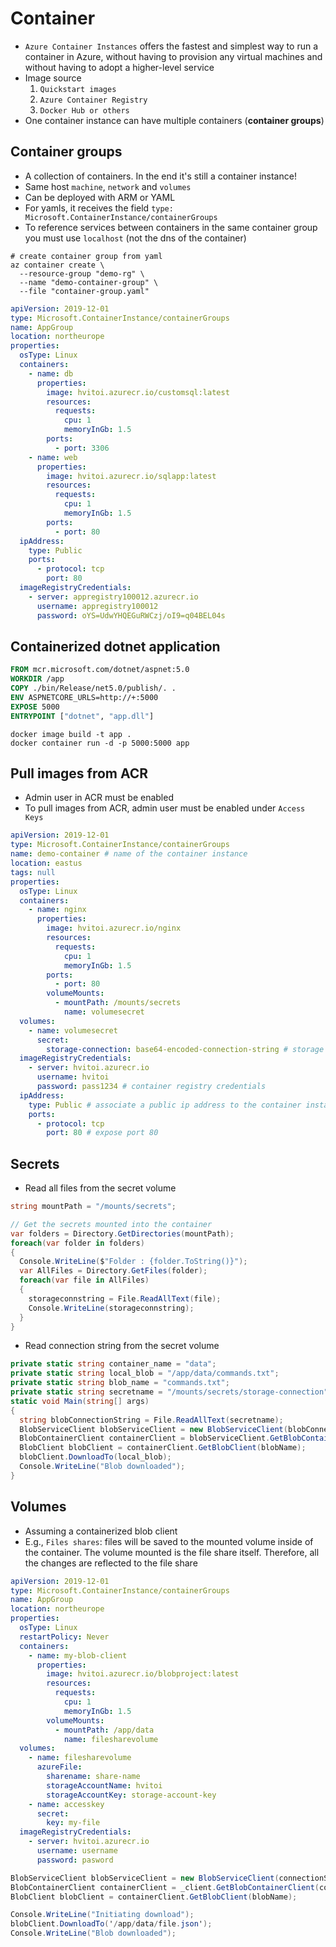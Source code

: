 # Container

- `Azure Container Instances` offers the fastest and simplest way to run a container in Azure, without having to provision any virtual machines and without having to adopt a higher-level service
- Image source
  1. `Quickstart images`
  2. `Azure Container Registry`
  3. `Docker Hub or others`
- One container instance can have multiple containers (**container groups**)

## Container groups

- A collection of containers. In the end it's still a container instance!
- Same host `machine`, `network` and `volumes`
- Can be deployed with ARM or YAML
- For yamls, it receives the field `type: Microsoft.ContainerInstance/containerGroups`
- To reference services between containers in the same container group you must use `localhost` (not the dns of the container)

```shell
# create container group from yaml
az container create \
  --resource-group "demo-rg" \
  --name "demo-container-group" \
  --file "container-group.yaml"
```

```yaml
apiVersion: 2019-12-01
type: Microsoft.ContainerInstance/containerGroups
name: AppGroup
location: northeurope
properties:
  osType: Linux
  containers:
    - name: db
      properties:
        image: hvitoi.azurecr.io/customsql:latest
        resources:
          requests:
            cpu: 1
            memoryInGb: 1.5
        ports:
          - port: 3306
    - name: web
      properties:
        image: hvitoi.azurecr.io/sqlapp:latest
        resources:
          requests:
            cpu: 1
            memoryInGb: 1.5
        ports:
          - port: 80
  ipAddress:
    type: Public
    ports:
      - protocol: tcp
        port: 80
  imageRegistryCredentials:
    - server: appregistry100012.azurecr.io
      username: appregistry100012
      password: oYS=UdwYHQEGuRWCzj/oI9=q04BEL04s
```

## Containerized dotnet application

```Dockerfile
FROM mcr.microsoft.com/dotnet/aspnet:5.0
WORKDIR /app
COPY ./bin/Release/net5.0/publish/. .
ENV ASPNETCORE_URLS=http://+:5000
EXPOSE 5000
ENTRYPOINT ["dotnet", "app.dll"]
```

```shell
docker image build -t app .
docker container run -d -p 5000:5000 app
```

## Pull images from ACR

- Admin user in ACR must be enabled
- To pull images from ACR, admin user must be enabled under `Access Keys`

```yaml
apiVersion: 2019-12-01
type: Microsoft.ContainerInstance/containerGroups
name: demo-container # name of the container instance
location: eastus
tags: null
properties:
  osType: Linux
  containers:
    - name: nginx
      properties:
        image: hvitoi.azurecr.io/nginx
        resources:
          requests:
            cpu: 1
            memoryInGb: 1.5
        ports:
          - port: 80
        volumeMounts:
          - mountPath: /mounts/secrets
            name: volumesecret
  volumes:
    - name: volumesecret
      secret:
        storage-connection: base64-encoded-connection-string # storage account credentials
  imageRegistryCredentials:
    - server: hvitoi.azurecr.io
      username: hvitoi
      password: pass1234 # container registry credentials
  ipAddress:
    type: Public # associate a public ip address to the container instance
    ports:
      - protocol: tcp
        port: 80 # expose port 80
```

## Secrets

- Read all files from the secret volume

```cs
string mountPath = "/mounts/secrets";

// Get the secrets mounted into the container
var folders = Directory.GetDirectories(mountPath);
foreach(var folder in folders)
{
  Console.WriteLine($"Folder : {folder.ToString()}");
  var AllFiles = Directory.GetFiles(folder);
  foreach(var file in AllFiles)
  {
    storageconnstring = File.ReadAllText(file);
    Console.WriteLine(storageconnstring);
  }
}
```

- Read connection string from the secret volume

```cs
private static string container_name = "data";
private static string local_blob = "/app/data/commands.txt";
private static string blob_name = "commands.txt";
private static string secretname = "/mounts/secrets/storage-connection";
static void Main(string[] args)
{
  string blobConnectionString = File.ReadAllText(secretname);
  BlobServiceClient blobServiceClient = new BlobServiceClient(blobConnectionString);
  BlobContainerClient containerClient = blobServiceClient.GetBlobContainerClient(container_name);
  BlobClient blobClient = containerClient.GetBlobClient(blobName);
  blobClient.DownloadTo(local_blob);
  Console.WriteLine("Blob downloaded");
}
```

## Volumes

- Assuming a containerized blob client
- E.g., `Files shares`: files will be saved to the mounted volume inside of the container. The volume mounted is the file share itself. Therefore, all the changes are reflected to the file share

```yaml
apiVersion: 2019-12-01
type: Microsoft.ContainerInstance/containerGroups
name: AppGroup
location: northeurope
properties:
  osType: Linux
  restartPolicy: Never
  containers:
    - name: my-blob-client
      properties:
        image: hvitoi.azurecr.io/blobproject:latest
        resources:
          requests:
            cpu: 1
            memoryInGb: 1.5
        volumeMounts:
          - mountPath: /app/data
            name: filesharevolume
  volumes:
    - name: filesharevolume
      azureFile:
        sharename: share-name
        storageAccountName: hvitoi
        storageAccountKey: storage-account-key
    - name: accesskey
      secret:
        key: my-file
  imageRegistryCredentials:
    - server: hvitoi.azurecr.io
      username: username
      password: pasword
```

```cs
BlobServiceClient blobServiceClient = new BlobServiceClient(connectionString);
BlobContainerClient containerClient = _client.GetBlobContainerClient(containerName);
BlobClient blobClient = containerClient.GetBlobClient(blobName);

Console.WriteLine("Initiating download");
blobClient.DownloadTo('/app/data/file.json');
Console.WriteLine("Blob downloaded");
```
